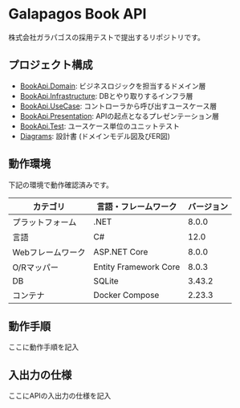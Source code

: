 # Galapagos Book API

株式会社ガラパゴスの採用テストで提出するリポジトリです。

## プロジェクト構成

- [BookApi.Domain](/BookApi.Domain/): ビジネスロジックを担当するドメイン層
- [BookApi.Infrastructure](/BookApi.Infrastructure/): DBとやり取りするインフラ層
- [BookApi.UseCase](/BookApi.UseCase/): コントローラから呼び出すユースケース層
- [BookApi.Presentation](/BookApi.Presentation/): APIの起点となるプレゼンテーション層
- [BookApi.Test](/BookApi.Test/): ユースケース単位のユニットテスト
- [Diagrams](/Diagrams/): 設計書 (ドメインモデル図及びER図)

## 動作環境

下記の環境で動作確認済みです。

カテゴリ         |言語・フレームワーク|バージョン|
-----------------|--------------------|----------|
プラットフォーム |.NET                |8.0.0     |
言語             |C#                  |12.0      |
Webフレームワーク|ASP.NET Core        |8.0.0     |
O/Rマッパー      |Entity Framework Core|8.0.3    |
DB               |SQLite              |3.43.2    |
コンテナ         |Docker Compose      |2.23.3    |

<!-- DBはSQLiteじゃなくてポスグレにするかも -->

## 動作手順

ここに動作手順を記入

## 入出力の仕様

ここにAPIの入出力の仕様を記入  

<!-- JSONを列挙していくので、それなりの量になりそう。別ファイルに分けるべきかも？ -->
